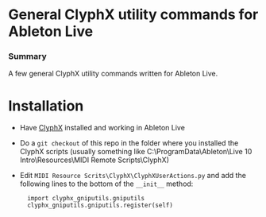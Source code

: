 # General ClyphX utility commands for Ableton Live

### Summary
A few general ClyphX utility commands written for Ableton Live.


# Installation
- Have [ClyphX](http://forum.nativekontrol.com/thread/992/current-version-clyphx-live-9) installed and working in Ableton Live
- Do a `git checkout` of this repo in the folder where you installed the ClyphX scripts
(usually something like C:\ProgramData\Ableton\Live 10 Intro\Resources\MIDI Remote Scripts\ClyphX)
- Edit `MIDI Resource Scrits\ClyphX\ClyphXUserActions.py` and add the following lines to the bottom of the `__init__` method:


        import clyphx_gniputils.gniputils
        clyphx_gniputils.gniputils.register(self)
         
